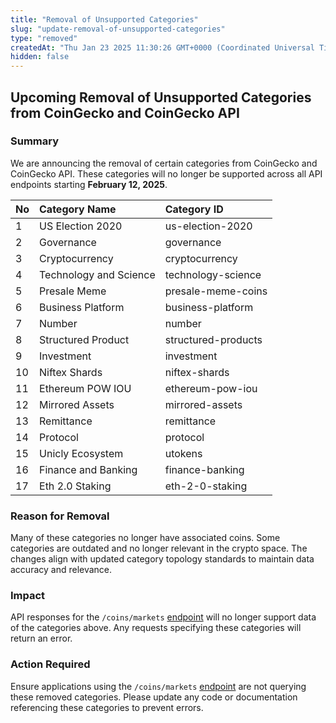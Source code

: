 ```yaml
---
title: "Removal of Unsupported Categories"
slug: "update-removal-of-unsupported-categories"
type: "removed"
createdAt: "Thu Jan 23 2025 11:30:26 GMT+0000 (Coordinated Universal Time)"
hidden: false
---
```

## Upcoming Removal of Unsupported Categories from CoinGecko and CoinGecko API

### Summary

We are announcing the removal of certain categories from CoinGecko and CoinGecko API. These categories will no longer be supported across all API endpoints starting **February 12, 2025**.

| No | Category Name          | Category ID         |
| :- | :--------------------- | :------------------ |
| 1  | US Election 2020       | us-election-2020    |
| 2  | Governance             | governance          |
| 3  | Cryptocurrency         | cryptocurrency      |
| 4  | Technology and Science | technology-science  |
| 5  | Presale Meme           | presale-meme-coins  |
| 6  | Business Platform      | business-platform   |
| 7  | Number                 | number              |
| 8  | Structured Product     | structured-products |
| 9  | Investment             | investment          |
| 10 | Niftex Shards          | niftex-shards       |
| 11 | Ethereum POW IOU       | ethereum-pow-iou    |
| 12 | Mirrored Assets        | mirrored-assets     |
| 13 | Remittance             | remittance          |
| 14 | Protocol               | protocol            |
| 15 | Unicly Ecosystem       | utokens             |
| 16 | Finance and Banking    | finance-banking     |
| 17 | Eth 2.0 Staking        | eth-2-0-staking     |

### Reason for Removal

Many of these categories no longer have associated coins. Some categories are outdated and no longer relevant in the crypto space. The changes align with updated category topology standards to maintain data accuracy and relevance.

### Impact

API responses for the `/coins/markets` [endpoint](https://docs.coingecko.com/reference/coins-markets) will no longer support data of the categories above. Any requests specifying these categories will return an error.

### Action Required

Ensure applications using the `/coins/markets` [endpoint](https://docs.coingecko.com/reference/coins-markets) are not querying these removed categories. Please update any code or documentation referencing these categories to prevent errors.
